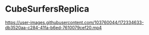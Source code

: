 # CubeSurfersReplica

https://user-images.githubusercontent.com/103760044/172334633-db3520aa-c284-41fa-b6ed-7610079cef20.mp4

